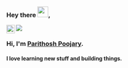 ### Hey there <img src="https://github.com/TheDudeThatCode/TheDudeThatCode/blob/master/Assets/Hi.gif" width="28px">,

<a href="https://www.linkedin.com/in/parithoshpoojary/" target="_blank">
  <img align="left" alt="Parithosh's LinkedIN" width="22px" src="https://raw.githubusercontent.com/peterthehan/peterthehan/master/assets/linkedin.svg" />
</a>

![](https://visitor-badge.glitch.me/badge?page_id=parithoshpoojary.parithoshpoojary)

### Hi, I'm [Parithosh Poojary](#).

#### I love learning new stuff and building things.



<!--
**parithoshpoojary/parithoshpoojary** is a ✨ _special_ ✨ repository because its `README.md` (this file) appears on your GitHub profile.

Here are some ideas to get you started:

- 🔭 I’m currently working on ...
- 🌱 I’m currently learning ...
- 👯 I’m looking to collaborate on ...
- 🤔 I’m looking for help with ...
- 💬 Ask me about ...
- 📫 How to reach me: ...
- 😄 Pronouns: ...
- ⚡ Fun fact: ...
-->
